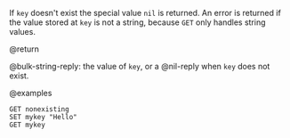 If `key` doesn't exist the special value `nil` is returned.
An error is returned if the value stored at `key` is not a string, because `GET`
only handles string values.

@return

@bulk-string-reply: the value of `key`, or a @nil-reply when `key` does not exist.

@examples

```cli
GET nonexisting
SET mykey "Hello"
GET mykey
```

